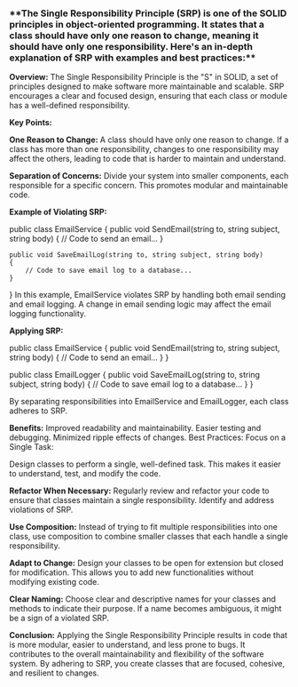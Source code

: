 <h3>**The Single Responsibility Principle (SRP) is one of the SOLID principles in object-oriented programming. It states that a class should have only one reason to change, meaning it should have only one responsibility. Here's an in-depth explanation of SRP with examples and best practices:**</h3>

**Overview:**
The Single Responsibility Principle is the "S" in SOLID, a set of principles designed to make software more maintainable and scalable. SRP encourages a clear and focused design, ensuring that each class or module has a well-defined responsibility.

**Key Points:**

**One Reason to Change:**
A class should have only one reason to change. If a class has more than one responsibility, changes to one responsibility may affect the others, leading to code that is harder to maintain and understand.

**Separation of Concerns:**
Divide your system into smaller components, each responsible for a specific concern. This promotes modular and maintainable code.

**Example of Violating SRP:**

public class EmailService
{
    public void SendEmail(string to, string subject, string body)
    {
        // Code to send an email...
    }

    public void SaveEmailLog(string to, string subject, string body)
    {
        // Code to save email log to a database...
    }
}
In this example, EmailService violates SRP by handling both email sending and email logging. A change in email sending logic may affect the email logging functionality.


**Applying SRP:**

public class EmailService
{
    public void SendEmail(string to, string subject, string body)
    {
        // Code to send an email...
    }
}

public class EmailLogger
{
    public void SaveEmailLog(string to, string subject, string body)
    {
        // Code to save email log to a database...
    }
}

By separating responsibilities into EmailService and EmailLogger, each class adheres to SRP.

**Benefits:**
Improved readability and maintainability.
Easier testing and debugging.
Minimized ripple effects of changes.
Best Practices:
Focus on a Single Task:

Design classes to perform a single, well-defined task. This makes it easier to understand, test, and modify the code.

**Refactor When Necessary:**
Regularly review and refactor your code to ensure that classes maintain a single responsibility. Identify and address violations of SRP.

**Use Composition:**
Instead of trying to fit multiple responsibilities into one class, use composition to combine smaller classes that each handle a single responsibility.

**Adapt to Change:**
Design your classes to be open for extension but closed for modification. This allows you to add new functionalities without modifying existing code.

**Clear Naming:**
Choose clear and descriptive names for your classes and methods to indicate their purpose. If a name becomes ambiguous, it might be a sign of a violated SRP.


**Conclusion:**
Applying the Single Responsibility Principle results in code that is more modular, easier to understand, and less prone to bugs. It contributes to the overall maintainability and flexibility of the software system. By adhering to SRP, you create classes that are focused, cohesive, and resilient to changes.
